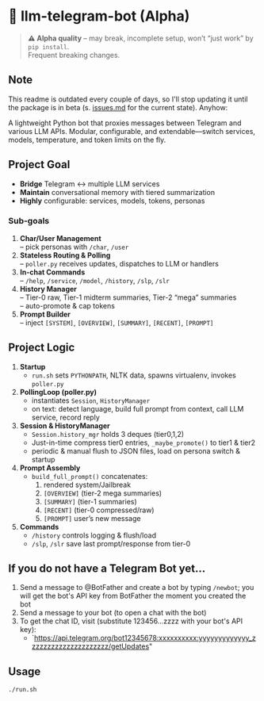 # 🚧 llm-telegram-bot (Alpha)

> **⚠️ Alpha quality** – may break, incomplete setup, won’t “just work” by `pip install`.  
> Frequent breaking changes.

## Note

This readme is outdated every couple of days, so I'll stop updating it until the package
is in beta (s. [issues.md](/issues.md) for the current state). Anyhow:

A lightweight Python bot that proxies messages between Telegram and various LLM APIs.
Modular, configurable, and extendable—switch services, models, temperature, and token limits on the fly.

## Project Goal

- **Bridge** Telegram ↔️ multiple LLM services
- **Maintain** conversational memory with tiered summarization
- **Highly** configurable: services, models, tokens, personas

### Sub-goals

1. **Char/User Management**  
   – pick personas with `/char`, `/user`
2. **Stateless Routing & Polling**  
   – `poller.py` receives updates, dispatches to LLM or handlers
3. **In-chat Commands**  
   – `/help`, `/service`, `/model`, `/history`, `/slp`, `/slr`
4. **History Manager**  
   – Tier-0 raw, Tier-1 midterm summaries, Tier-2 “mega” summaries  
   – auto-promote & cap tokens
5. **Prompt Builder**  
   – inject `[SYSTEM]`, `[OVERVIEW]`, `[SUMMARY]`, `[RECENT]`, `[PROMPT]`

## Project Logic

1. **Startup**
   - `run.sh` sets `PYTHONPATH`, NLTK data, spawns virtualenv, invokes `poller.py`
2. **PollingLoop (poller.py)**
   - instantiates `Session`, `HistoryManager`
   - on text: detect language, build full prompt from context, call LLM service, record reply
3. **Session & HistoryManager**
   - `Session.history_mgr` holds 3 deques (tier0,1,2)
   - Just-in-time compress tier0 entries, `_maybe_promote()` to tier1 & tier2
   - periodic & manual flush to JSON files, load on persona switch & startup
4. **Prompt Assembly**
   - `build_full_prompt()` concatenates:
     1. rendered system/Jailbreak
     2. `[OVERVIEW]` (tier-2 mega summaries)
     3. `[SUMMARY]` (tier-1 summaries)
     4. `[RECENT]` (tier-0 compressed/raw)
     5. `[PROMPT]` user’s new message
5. **Commands**
   - `/history` controls logging & flush/load
   - `/slp`, `/slr` save last prompt/response from tier-0

## If you do not have a Telegram Bot yet...

1. Send a message to @BotFather and create a bot by typing `/newbot`; you will get the bot's API key from BotFather the moment you created the bot
2. Send a message to your bot (to open a chat with the bot)
3. To get the chat ID, visit (substitute 123456...zzzz with your bot's API key):
   - `https://api.telegram.org/bot12345678:xxxxxxxxxx:yyyyyyyyyyyyy_zzzzzzzzzzzzzzzzzzzzz/getUpdates"

## Usage

```bash
./run.sh
```
